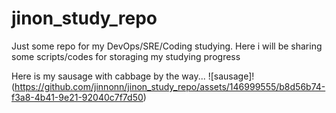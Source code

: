 # jinon_study_repo
Just some repo for my DevOps/SRE/Coding studying.
Here i will be sharing some scripts/codes for storaging my studying progress

Here is my sausage with cabbage by the way...
![sausage]!(https://github.com/jinnonn/jinon_study_repo/assets/146999555/b8d56b74-f3a8-4b41-9e21-92040c7f7d50)

